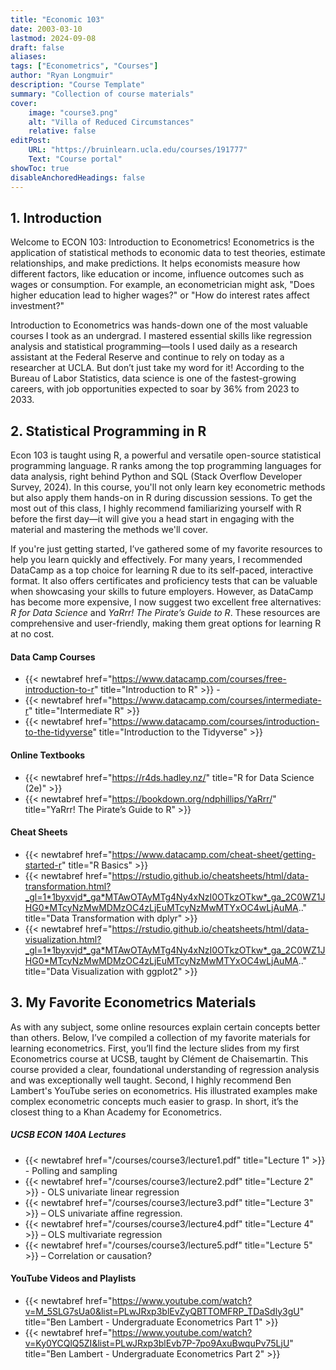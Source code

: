 ```yaml
---
title: "Economic 103"
date: 2003-03-10
lastmod: 2024-09-08
draft: false
aliases: 
tags: ["Econometrics", "Courses"]
author: "Ryan Longmuir"
description: "Course Template" 
summary: "Collection of course materials" 
cover:
    image: "course3.png"
    alt: "Villa of Reduced Circumstances"
    relative: false
editPost:
    URL: "https://bruinlearn.ucla.edu/courses/191777"
    Text: "Course portal"
showToc: true
disableAnchoredHeadings: false
---
```




## 1. Introduction

Welcome to ECON 103: Introduction to Econometrics! Econometrics is the application of statistical methods to economic data to test theories, estimate relationships, and make predictions. It helps economists measure how different factors, like education or income, influence outcomes such as wages or consumption. For example, an econometrician might ask, "Does higher education lead to higher wages?" or "How do interest rates affect investment?" 

Introduction to Econometrics was hands-down one of the most valuable courses I took as an undergrad. I mastered essential skills like regression analysis and statistical programming—tools I used daily as a research assistant at the Federal Reserve and continue to rely on today as a researcher at UCLA. But don’t just take my word for it! According to the Bureau of Labor Statistics, data science is one of the fastest-growing careers, with job opportunities expected to soar by 36% from 2023 to 2033. 

## 2. Statistical Programming in R 

Econ 103 is taught using R, a powerful and versatile open-source statistical programming language. R ranks among the top programming languages for data analysis, right behind Python and SQL (Stack Overflow Developer Survey, 2024). In this course, you'll not only learn key econometric methods but also apply them hands-on in R during discussion sessions. To get the most out of this class, I highly recommend familiarizing yourself with R before the first day—it will give you a head start in engaging with the material and mastering the methods we'll cover. 

If you're just getting started, I’ve gathered some of my favorite resources to help you learn quickly and effectively. For many years, I recommended DataCamp as a top choice for learning R due to its self-paced, interactive format. It also offers certificates and proficiency tests that can be valuable when showcasing your skills to future employers. However, as DataCamp has become more expensive, I now suggest two excellent free alternatives: *R for Data Science* and *YaRrr! The Pirate’s Guide to R*. These resources are comprehensive and user-friendly, making them great options for learning R at no cost.

#### Data Camp Courses 

+ {{< newtabref  href="https://www.datacamp.com/courses/free-introduction-to-r" title="Introduction to R" >}}  - 
+ {{< newtabref  href="https://www.datacamp.com/courses/intermediate-r" title="Intermediate R" >}} 
+ {{< newtabref  href="https://www.datacamp.com/courses/introduction-to-the-tidyverse" title="Introduction to the Tidyverse" >}} 

#### Online Textbooks

* {{< newtabref  href="https://r4ds.hadley.nz/" title="R for Data Science (2e)" >}}
* {{< newtabref  href="https://bookdown.org/ndphillips/YaRrr/" title="YaRrr! The Pirate’s Guide to R" >}} 

#### Cheat Sheets 

* {{< newtabref  href="https://www.datacamp.com/cheat-sheet/getting-started-r" title="R Basics" >}} 
* {{< newtabref  href="https://rstudio.github.io/cheatsheets/html/data-transformation.html?_gl=1*1byxvjd*_ga*MTAwOTAyMTg4Ny4xNzI0OTkzOTkw*_ga_2C0WZ1JHG0*MTcyNzMwMDMzOC4zLjEuMTcyNzMwMTYxOC4wLjAuMA.." title="Data Transformation with dplyr" >}} 
* {{< newtabref  href="https://rstudio.github.io/cheatsheets/html/data-visualization.html?_gl=1*1byxvjd*_ga*MTAwOTAyMTg4Ny4xNzI0OTkzOTkw*_ga_2C0WZ1JHG0*MTcyNzMwMDMzOC4zLjEuMTcyNzMwMTYxOC4wLjAuMA.." title="Data Visualization with ggplot2" >}} 



## 3. My Favorite Econometrics Materials

As with any subject, some online resources explain certain concepts better than others. Below, I’ve compiled a collection of my favorite materials for learning econometrics. First, you’ll find the lecture slides from my first Econometrics course at UCSB, taught by Clément de Chaisemartin. This course provided a clear, foundational understanding of regression analysis and was exceptionally well taught. Second, I highly recommend Ben Lambert's YouTube series on econometrics. His illustrated examples make complex econometric concepts much easier to grasp. In short, it’s the closest thing to a Khan Academy for Econometrics.

##### UCSB ECON 140A Lectures 

+ {{< newtabref  href="/courses/course3/lecture1.pdf" title="Lecture 1" >}} - Polling and sampling
+ {{< newtabref  href="/courses/course3/lecture2.pdf" title="Lecture 2" >}} -  OLS univariate linear regression
+ {{< newtabref  href="/courses/course3/lecture3.pdf" title="Lecture 3" >}} – OLS univariate affine regression. 
+ {{< newtabref  href="/courses/course3/lecture4.pdf" title="Lecture 4" >}} – OLS multivariate regression 
+ {{< newtabref  href="/courses/course3/lecture5.pdf" title="Lecture 5" >}} – Correlation or causation? 

#### YouTube Videos and Playlists

* {{< newtabref  href="https://www.youtube.com/watch?v=M_5SLG7sUa0&list=PLwJRxp3blEvZyQBTTOMFRP_TDaSdly3gU" title="Ben Lambert - Undergraduate Econometrics Part 1" >}} 
* {{< newtabref  href="https://www.youtube.com/watch?v=Ky0YCQlQ5ZI&list=PLwJRxp3blEvb7P-7po9AxuBwquPv75LjU" title="Ben Lambert - Undergraduate Econometrics Part 2" >}} 
